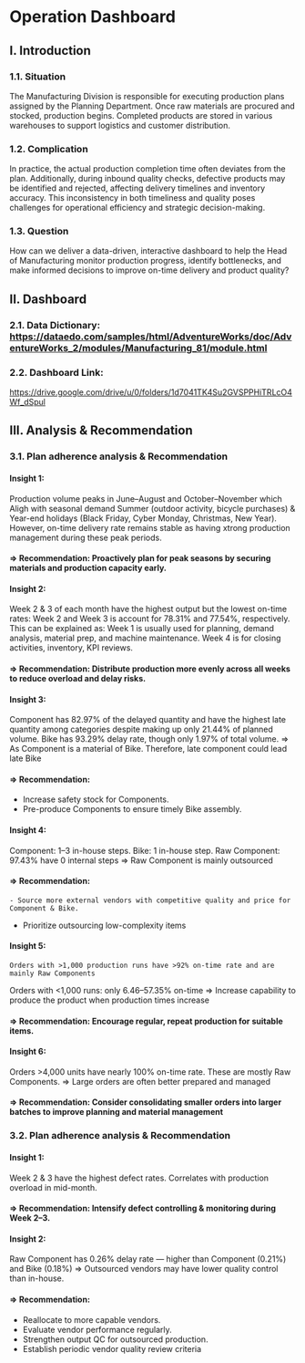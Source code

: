 # Operation Dashboard

## I. Introduction
### 1.1. Situation
The Manufacturing Division is responsible for executing production plans assigned by the Planning Department. Once raw materials are procured and stocked, production begins. Completed products are stored in various warehouses to support logistics and customer distribution.

### 1.2. Complication
In practice, the actual production completion time often deviates from the plan. Additionally, during inbound quality checks, defective products may be identified and rejected, affecting delivery timelines and inventory accuracy. This inconsistency in both timeliness and quality poses challenges for operational efficiency and strategic decision-making.

### 1.3. Question
How can we deliver a data-driven, interactive dashboard to help the Head of Manufacturing monitor production progress, identify bottlenecks, and make informed decisions to improve on-time delivery and product quality?

## II. Dashboard
### 2.1. Data Dictionary: https://dataedo.com/samples/html/AdventureWorks/doc/AdventureWorks_2/modules/Manufacturing_81/module.html

### 2.2. Dashboard Link:
 https://drive.google.com/drive/u/0/folders/1d7041TK4Su2GVSPPHiTRLcO4Wf_dSpul
 
## III. Analysis & Recommendation
### 3.1. Plan adherence analysis & Recommendation
#### Insight 1:
Production volume peaks in June–August and October–November which Aligh with seasonal demand Summer (outdoor activity, bicycle purchases) & Year-end holidays (Black Friday, Cyber Monday, Christmas, New Year). However, on-time delivery rate remains stable as having xtrong production management during these peak periods.
#### => Recommendation: Proactively plan for peak seasons by securing materials and production capacity early.

#### Insight 2: 
Week 2 & 3 of each month have the highest output but the lowest on-time rates: Week 2 and Week 3 is account for  78.31% and 77.54%, respectively. This can be explained as:
Week 1 is usually used for planning, demand analysis, material prep, and machine maintenance.
Week 4 is for closing activities, inventory, KPI reviews.
#### => Recommendation: Distribute production more evenly across all weeks to reduce overload and delay risks.

#### Insight 3:
Component has 82.97% of the delayed quantity and have the highest late quantity among categories despite making up only 21.44% of planned volume.
Bike has 93.29% delay rate, though only 1.97% of total volume.
=> As Component is a material of Bike. Therefore, late component could lead late Bike
#### => Recommendation: 

- Increase safety stock for Components.
- Pre-produce Components to ensure timely Bike assembly.

#### Insight 4: 
Component: 1–3 in-house steps.
Bike: 1 in-house step.
Raw Component: 97.43% have 0 internal steps => Raw Component is mainly outsourced
#### => Recommendation:
	- Source more external vendors with competitive quality and price for Component & Bike.
- Prioritize outsourcing low-complexity items

#### Insight 5:
	Orders with >1,000 production runs have >92% on-time rate and are mainly Raw Components 
Orders with <1,000 runs: only 6.46–57.35% on-time
=> Increase capability to produce the product when production times increase
#### => Recommendation: Encourage regular, repeat production for suitable items.

#### Insight 6:
Orders >4,000 units have nearly 100% on-time rate. These are mostly Raw Components.	
=> Large orders are often better prepared and managed
#### => Recommendation: Consider consolidating smaller orders into larger batches to improve planning and material management

### 3.2. Plan adherence analysis & Recommendation
#### Insight 1:
Week 2 & 3 have the highest defect rates.
Correlates with production overload in mid-month.
#### => Recommendation: Intensify defect controlling & monitoring during Week 2–3.

#### Insight 2:
Raw Component has 0.26% delay rate — higher than Component (0.21%) and Bike (0.18%)
=> Outsourced vendors may have lower quality control than in-house.
#### => Recommendation: 
- Reallocate to more capable vendors.
- Evaluate vendor performance regularly.
- Strengthen output QC for outsourced production.
- Establish periodic vendor quality review criteria

